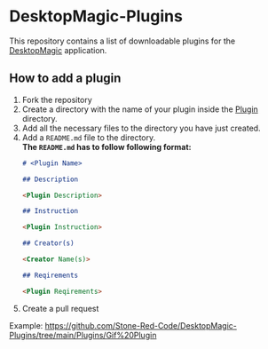 # DesktopMagic-Plugins

This repository contains a list of downloadable plugins for the [DesktopMagic](https://github.com/Stone-Red-Code/DesktopMagic) application.


## How to add a plugin

1. Fork the repository
1. Create a directory with the name of your plugin inside the [Plugin](https://github.com/Stone-Red-Code/DesktopMagic-Plugins/tree/main/Plugins) directory.
1. Add all the necessary files to the directory you have just created.
1. Add a `README.md` file to the directory.\
    **The `README.md` has to follow following format:**
    ```md
    # <Plugin Name>

    ## Description

    <Plugin Description>

    ## Instruction

    <Plugin Instruction>

    ## Creator(s)

    <Creator Name(s)>

    ## Reqirements

    <Plugin Reqirements>
    ```
1. Create a pull request

Example: https://github.com/Stone-Red-Code/DesktopMagic-Plugins/tree/main/Plugins/Gif%20Plugin
